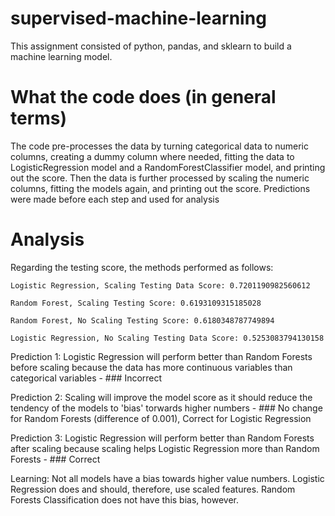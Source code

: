 # supervised-machine-learning
This assignment consisted of python, pandas, and sklearn to build a machine learning model.

# What the code does (in general terms)
The code pre-processes the data by turning categorical data to numeric columns, creating a dummy column where needed, fitting the data to  LogisticRegression model and a RandomForestClassifier model, and printing out the score. Then the data is further processed by scaling the numeric columns, fitting the models again, and printing out the score.  Predictions were made before each step and used for analysis

# Analysis

Regarding the testing score, the methods performed as follows:

    Logistic Regression, Scaling Testing Data Score: 0.7201190982560612

    Random Forest, Scaling Testing Score: 0.6193109315185028

    Random Forest, No Scaling Testing Score: 0.6180348787749894

    Logistic Regression, No Scaling Testing Data Score: 0.5253083794130158

Prediction 1: Logistic Regression will perform better than Random Forests before scaling because the data has more continuous variables than categorical variables - ### Incorrect

Prediction 2: Scaling will improve the model score as it should reduce the tendency of the models to 'bias' torwards higher numbers - ### No change for Random Forests (difference of 0.001), Correct for Logistic Regression

Prediction 3: Logistic Regression will perform better than Random Forests after scaling because scaling helps Logistic Regression more than Random Forests - ### Correct

Learning: Not all models have a bias towards higher value numbers. Logistic Regression does and should, therefore, use scaled features. Random Forests Classification does not have this bias, however.

